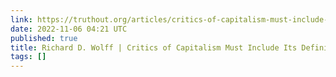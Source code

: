 ```yaml
---
link: https://truthout.org/articles/critics-of-capitalism-must-include-its-definition/
date: 2022-11-06 04:21 UTC
published: true
title: Richard D. Wolff | Critics of Capitalism Must Include Its Definition
tags: []
---
```




